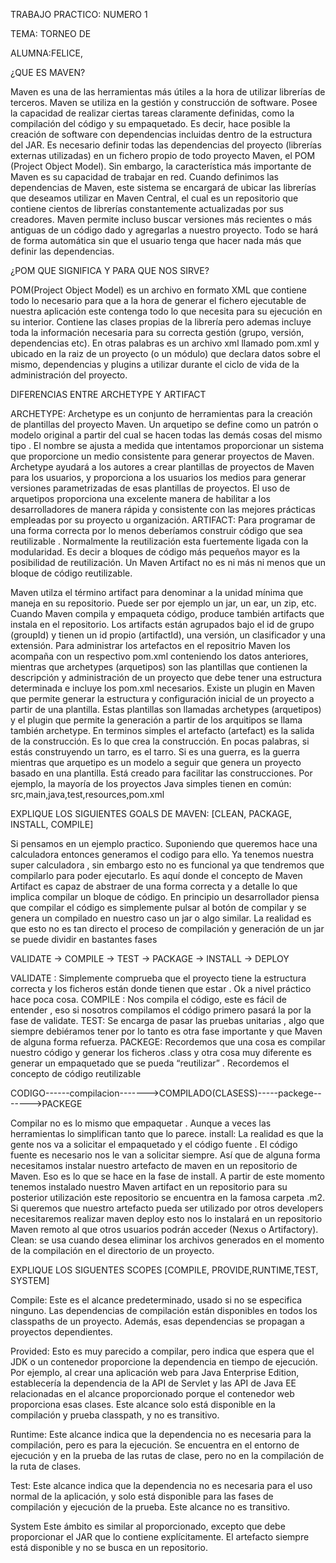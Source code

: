 TRABAJO PRACTICO: NUMERO 1

TEMA: TORNEO DE 

ALUMNA:FELICE, 


¿QUE ES MAVEN?

  Maven es una de las herramientas más útiles a la hora de utilizar librerías de terceros. Maven se utiliza en la gestión y construcción de 
software. Posee la capacidad de realizar ciertas tareas claramente definidas, como la compilación del código y su empaquetado. Es decir, 
hace posible la creación de software con dependencias incluidas dentro de la estructura del JAR. Es necesario definir todas las 
dependencias del proyecto (librerías externas utilizadas) en un fichero propio de todo proyecto Maven, el POM (Project Object Model). 
Sin embargo, la característica más importante de Maven es su capacidad de trabajar en red. Cuando definimos las dependencias de Maven, 
este sistema se encargará de ubicar las librerías que deseamos utilizar en Maven Central, el cual es un repositorio que contiene cientos 
de librerías constantemente actualizadas por sus creadores. Maven permite incluso buscar versiones más recientes o más antiguas de un 
código dado y agregarlas a nuestro proyecto. Todo se hará de forma automática sin que el usuario tenga que hacer nada más que definir 
las dependencias.


¿POM QUE SIGNIFICA Y PARA QUE NOS SIRVE?

  POM(Project Object Model) es un archivo en formato XML que contiene todo lo necesario para que a la hora de generar el fichero 
ejecutable de nuestra aplicación este contenga todo lo que necesita para su ejecución en su interior. Contiene las clases propias 
de la librería pero ademas incluye toda la información necesaria para su correcta gestión (grupo, versión, dependencias etc).
  En otras palabras es un archivo xml llamado pom.xml y ubicado en la raiz de un proyecto (o un módulo) que declara datos sobre el mismo, dependencias
y plugins a utilizar durante el ciclo de vida de la administración del proyecto. 


DIFERENCIAS ENTRE ARCHETYPE Y ARTIFACT

ARCHETYPE:
  Archetype es un conjunto de herramientas para la creación de plantillas del proyecto Maven. Un arquetipo se define como un patrón o 
modelo original a partir del cual se hacen todas las demás cosas del mismo tipo . El nombre se ajusta a medida que intentamos 
proporcionar un sistema que proporcione un medio consistente para generar proyectos de Maven. Archetype ayudará a los autores a crear 
plantillas de proyectos de Maven para los usuarios, y proporciona a los usuarios los medios para generar versiones parametrizadas de 
esas plantillas de proyectos.
  El uso de arquetipos proporciona una excelente manera de habilitar a los desarrolladores de manera rápida y consistente con las 
mejores prácticas empleadas por su proyecto u organización.
ARTIFACT:
  Para programar de una forma correcta por lo menos deberíamos construir código que sea reutilizable . Normalmente la reutilización 
esta fuertemente ligada con la modularidad. Es decir a bloques de código más pequeños mayor es la posibilidad de reutilización.
  Un Maven Artifact no es ni más ni menos que un bloque de código reutilizable. 
  
  Maven utilza el término artifact para denominar a la unidad mínima que maneja en su repositorio. Puede ser por ejemplo un jar, un ear, 
un zip, etc. Cuando Maven compila y empaqueta código, produce también artifacts que instala en el repositorio. Los artifacts están 
agrupados bajo el id de grupo (groupId) y tienen un id propio (artifactId), una versión, un clasificador y una extensión. Para 
administrar los artefactos en el repositrio Maven los acompaña con un respectivo pom.xml conteniendo los datos anteriores, mientras que
archetypes (arquetipos) son las plantillas que contienen la descripción y administración de un proyecto que debe tener una estructura 
determinada e incluye los pom.xml necesarios. 
  Existe un plugin en Maven que permite generar la estructura y configuración inicial de un proyecto a partir 
de una plantilla. Estas plantillas son llamadas archetypes (arquetipos) y el plugin que permite la generación a partir de los 
arquitipos se llama también archetype.
  En terminos simples el artefacto (artefact) es la salida de la construcción. Es lo que crea la construcción. En pocas palabras, si 
estás construyendo un tarro, es el tarro. Si es una guerra, es la guerra mientras que arquetipo es un modelo a seguir que genera un 
proyecto basado en una plantilla. Está creado para facilitar las construcciones. Por ejemplo, la mayoría de los proyectos Java 
simples tienen en común: src,main,java,test,resources,pom.xml

  EXPLIQUE LOS SIGUIENTES GOALS DE MAVEN: [CLEAN, PACKAGE, INSTALL, COMPILE]
  
  Si pensamos en un ejemplo practico. Suponiendo que queremos hace una calculadora entonces generamos el codigo para ello. 
  Ya tenemos nuestra super calculadora , sin embargo esto no es funcional ya que tendremos que 
compilarlo para poder ejecutarlo.  Es aquí donde el concepto de Maven Artifact es capaz de abstraer de una forma correcta y a 
detalle lo que implica compilar un bloque de código. En principio un desarrollador piensa que compilar el código es simplemente 
pulsar al botón de compilar y se genera un compilado en nuestro caso un jar o algo similar.
  La realidad es que esto no es  tan directo el proceso de compilación y generación de un jar se puede dividir en bastantes fases
  
  VALIDATE -> COMPILE -> TEST -> PACKAGE -> INSTALL -> DEPLOY
  
  VALIDATE : Simplemente comprueba que el proyecto tiene la estructura correcta y los ficheros están donde tienen que estar . Ok a 
nivel práctico hace poca cosa.
  COMPILE : Nos compila el código, este es fácil de entender , eso si nosotros compilamos el código primero pasará la por la fase de 
validate.
  TEST: Se encarga de pasar las pruebas unitarias , algo que siempre debiéramos tener por lo tanto es otra fase importante y que 
Maven de  alguna forma refuerza.
  PACKEGE: Recordemos que una cosa es compilar nuestro código y generar los ficheros .class y otra cosa muy diferente es generar 
un empaquetado que se pueda “reutilizar” . Recordemos el concepto de código reutilizable

  CODIGO------compilacion------->COMPILADO(CLASESS)-----packege------->PACKEGE 
  
  Compilar no es lo mismo que empaquetar . Aunque a veces las herramientas lo simplifican tanto que lo parece.
  install: La realidad es que la gente nos va a solicitar el empaquetado y el código fuente . El código fuente es necesario nos le 
van a solicitar siempre. Así que de alguna forma necesitamos instalar nuestro artefacto de maven en un repositorio de Maven. Eso es 
lo que se hace en la fase de install.
  A partir de este momento tenemos instalado nuestro Maven artifact en un repositorio para su posterior utilización este repositorio 
se encuentra en la famosa carpeta .m2. Si queremos que nuestro artefacto pueda ser utilizado por otros developers necesitaremos 
realizar maven deploy esto nos lo instalará en un repositorio Maven remoto al que otros usuarios podrán acceder (Nexus o Artifactory).
  Clean: se usa cuando desea eliminar los archivos generados en el momento de la compilación en el directorio de un proyecto.


EXPLIQUE LOS SIGUENTES SCOPES [COMPILE, PROVIDE,RUNTIME,TEST, SYSTEM]

Compile: Este es el alcance predeterminado, usado si no se especifica ninguno. Las dependencias de compilación están disponibles en 
todos los classpaths de un proyecto. Además, esas dependencias se propagan a proyectos dependientes.

Provided: Esto es muy parecido a compilar, pero indica que espera que el JDK o un contenedor proporcione la dependencia en tiempo de 
ejecución. Por ejemplo, al crear una aplicación web para Java Enterprise Edition, establecería la dependencia de la API de Servlet 
y las API de Java EE relacionadas en el alcance proporcionado porque el contenedor web proporciona esas clases. Este alcance solo 
está disponible en la compilación y prueba classpath, y no es transitivo.

Runtime: Este alcance indica que la dependencia no es necesaria para la compilación, pero es para la ejecución. Se 
encuentra en el entorno de ejecución y en la prueba de las rutas de clase, pero no en la compilación de la ruta de clases.

Test: Este alcance indica que la dependencia no es necesaria para el uso normal de la aplicación, y solo está disponible para las 
fases de compilación y ejecución de la prueba. Este alcance no es transitivo.

System  Este ámbito es similar al proporcionado, excepto que debe proporcionar el JAR que lo contiene explícitamente. El artefacto 
siempre está disponible y no se busca en un repositorio.
